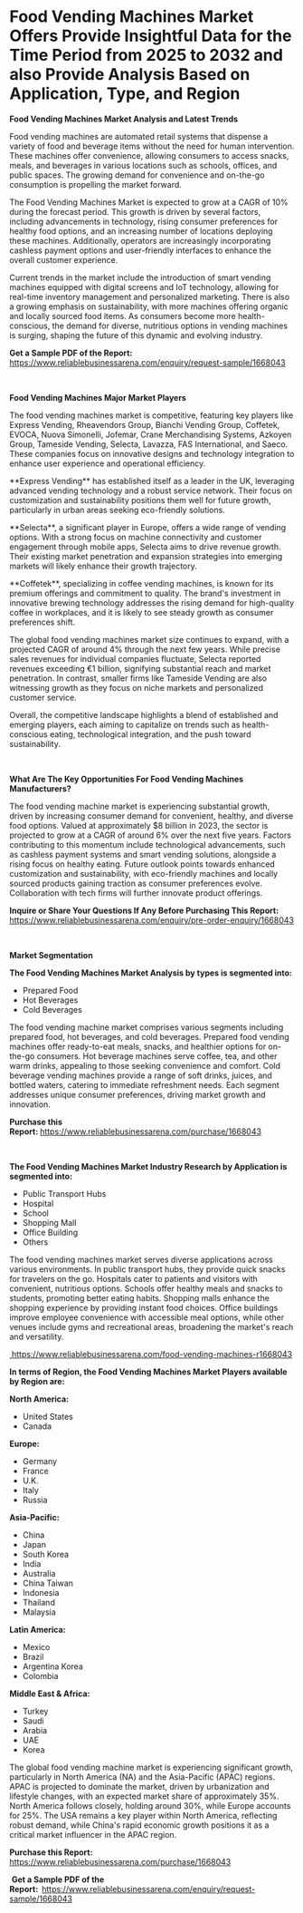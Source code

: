 <p><h1>Food Vending Machines Market Offers Provide Insightful Data for the Time Period from 2025 to 2032 and also Provide Analysis Based on Application, Type, and Region</h1></p><p><strong>Food Vending Machines Market Analysis and Latest Trends</strong></p>
<p><p>Food vending machines are automated retail systems that dispense a variety of food and beverage items without the need for human intervention. These machines offer convenience, allowing consumers to access snacks, meals, and beverages in various locations such as schools, offices, and public spaces. The growing demand for convenience and on-the-go consumption is propelling the market forward.</p><p>The Food Vending Machines Market is expected to grow at a CAGR of 10% during the forecast period. This growth is driven by several factors, including advancements in technology, rising consumer preferences for healthy food options, and an increasing number of locations deploying these machines. Additionally, operators are increasingly incorporating cashless payment options and user-friendly interfaces to enhance the overall customer experience.</p><p>Current trends in the market include the introduction of smart vending machines equipped with digital screens and IoT technology, allowing for real-time inventory management and personalized marketing. There is also a growing emphasis on sustainability, with more machines offering organic and locally sourced food items. As consumers become more health-conscious, the demand for diverse, nutritious options in vending machines is surging, shaping the future of this dynamic and evolving industry.</p></p>
<p><strong>Get a Sample PDF of the Report:&nbsp;</strong> <a href="https://www.reliablebusinessarena.com/enquiry/request-sample/1668043?utm_campaign=3061&utm_medium=2&utm_source=Github&utm_content=ia&utm_term=18042025&utm_id=food-vending-machines">https://www.reliablebusinessarena.com/enquiry/request-sample/1668043</a></p>
<p>&nbsp;</p>
<p><strong>Food Vending Machines Major Market Players</strong></p>
<p><p>The food vending machines market is competitive, featuring key players like Express Vending, Rheavendors Group, Bianchi Vending Group, Coffetek, EVOCA, Nuova Simonelli, Jofemar, Crane Merchandising Systems, Azkoyen Group, Tameside Vending, Selecta, Lavazza, FAS International, and Saeco. These companies focus on innovative designs and technology integration to enhance user experience and operational efficiency.</p><p>**Express Vending** has established itself as a leader in the UK, leveraging advanced vending technology and a robust service network. Their focus on customization and sustainability positions them well for future growth, particularly in urban areas seeking eco-friendly solutions.</p><p>**Selecta**, a significant player in Europe, offers a wide range of vending options. With a strong focus on machine connectivity and customer engagement through mobile apps, Selecta aims to drive revenue growth. Their existing market penetration and expansion strategies into emerging markets will likely enhance their growth trajectory.</p><p>**Coffetek**, specializing in coffee vending machines, is known for its premium offerings and commitment to quality. The brand's investment in innovative brewing technology addresses the rising demand for high-quality coffee in workplaces, and it is likely to see steady growth as consumer preferences shift.</p><p>The global food vending machines market size continues to expand, with a projected CAGR of around 4% through the next few years. While precise sales revenues for individual companies fluctuate, Selecta reported revenues exceeding €1 billion, signifying substantial reach and market penetration. In contrast, smaller firms like Tameside Vending are also witnessing growth as they focus on niche markets and personalized customer service. </p><p>Overall, the competitive landscape highlights a blend of established and emerging players, each aiming to capitalize on trends such as health-conscious eating, technological integration, and the push toward sustainability.</p></p>
<p>&nbsp;</p>
<p><strong>What Are The Key Opportunities For Food Vending Machines Manufacturers?</strong></p>
<p><p>The food vending machine market is experiencing substantial growth, driven by increasing consumer demand for convenient, healthy, and diverse food options. Valued at approximately $8 billion in 2023, the sector is projected to grow at a CAGR of around 6% over the next five years. Factors contributing to this momentum include technological advancements, such as cashless payment systems and smart vending solutions, alongside a rising focus on healthy eating. Future outlook points towards enhanced customization and sustainability, with eco-friendly machines and locally sourced products gaining traction as consumer preferences evolve. Collaboration with tech firms will further innovate product offerings.</p></p>
<p><strong>Inquire or Share Your Questions If Any Before Purchasing This Report:</strong> <a href="https://www.reliablebusinessarena.com/enquiry/pre-order-enquiry/1668043?utm_campaign=3061&utm_medium=2&utm_source=Github&utm_content=ia&utm_term=18042025&utm_id=food-vending-machines">https://www.reliablebusinessarena.com/enquiry/pre-order-enquiry/1668043</a></p>
<p>&nbsp;</p>
<p><strong>Market Segmentation</strong></p>
<p><strong>The Food Vending Machines Market Analysis by types is segmented into:</strong></p>
<p><ul><li>Prepared Food</li><li>Hot Beverages</li><li>Cold Beverages</li></ul></p>
<p><p>The food vending machine market comprises various segments including prepared food, hot beverages, and cold beverages. Prepared food vending machines offer ready-to-eat meals, snacks, and healthier options for on-the-go consumers. Hot beverage machines serve coffee, tea, and other warm drinks, appealing to those seeking convenience and comfort. Cold beverage vending machines provide a range of soft drinks, juices, and bottled waters, catering to immediate refreshment needs. Each segment addresses unique consumer preferences, driving market growth and innovation.</p></p>
<p><strong>Purchase this Report:&nbsp;</strong><a href="https://www.reliablebusinessarena.com/purchase/1668043?utm_campaign=3061&utm_medium=2&utm_source=Github&utm_content=ia&utm_term=18042025&utm_id=food-vending-machines">https://www.reliablebusinessarena.com/purchase/1668043</a></p>
<p>&nbsp;</p>
<p><strong>The Food Vending Machines Market Industry Research by Application is segmented into:</strong></p>
<p><ul><li>Public Transport Hubs</li><li>Hospital</li><li>School</li><li>Shopping Mall</li><li>Office Building</li><li>Others</li></ul></p>
<p><p>The food vending machines market serves diverse applications across various environments. In public transport hubs, they provide quick snacks for travelers on the go. Hospitals cater to patients and visitors with convenient, nutritious options. Schools offer healthy meals and snacks to students, promoting better eating habits. Shopping malls enhance the shopping experience by providing instant food choices. Office buildings improve employee convenience with accessible meal options, while other venues include gyms and recreational areas, broadening the market's reach and versatility.</p></p>
<p><a href="https://www.reliablebusinessarena.com/food-vending-machines-r1668043?utm_campaign=3061&utm_medium=2&utm_source=Github&utm_content=ia&utm_term=18042025&utm_id=food-vending-machines">&nbsp;https://www.reliablebusinessarena.com/food-vending-machines-r1668043</a></p>
<p><strong>In terms of Region, the Food Vending Machines Market Players available by Region are:</strong></p>
<p>
    <p> <strong> North America: </strong>
        <ul>
            <li>United States</li>
            <li>Canada</li>
        </ul>
        </p> 
    <p> <strong> Europe: </strong>
        <ul>
            <li>Germany</li>
            <li>France</li>
            <li>U.K.</li>
            <li>Italy</li>
            <li>Russia</li>
        </ul>
        </p> 
    <p> <strong> Asia-Pacific: </strong>
        <ul>
            <li>China</li>
            <li>Japan</li>
            <li>South Korea</li>
            <li>India</li>
            <li>Australia</li>
            <li>China Taiwan</li>
            <li>Indonesia</li>
            <li>Thailand</li>
            <li>Malaysia</li>
        </ul>
        </p> 
    <p> <strong> Latin America: </strong>
        <ul>
            <li>Mexico</li>
            <li>Brazil</li>
            <li>Argentina Korea</li>
            <li>Colombia</li>
        </ul>
        </p> 
    <p> <strong> Middle East & Africa: </strong>
        <ul>
            <li>Turkey</li>
            <li>Saudi</li>
            <li>Arabia</li>
            <li>UAE</li>
            <li>Korea</li>
        </ul>
    </p>
    </p>
<p><p>The global food vending machine market is experiencing significant growth, particularly in North America (NA) and the Asia-Pacific (APAC) regions. APAC is projected to dominate the market, driven by urbanization and lifestyle changes, with an expected market share of approximately 35%. North America follows closely, holding around 30%, while Europe accounts for 25%. The USA remains a key player within North America, reflecting robust demand, while China's rapid economic growth positions it as a critical market influencer in the APAC region.</p></p>
<p><strong>Purchase this Report: </strong><a href="https://www.reliablebusinessarena.com/purchase/1668043?utm_campaign=3061&utm_medium=2&utm_source=Github&utm_content=ia&utm_term=18042025&utm_id=food-vending-machines">https://www.reliablebusinessarena.com/purchase/1668043</a></p>
<p>&nbsp;<strong>Get a Sample PDF of the Report:&nbsp;&nbsp;</strong><a href="https://www.reliablebusinessarena.com/enquiry/request-sample/1668043?utm_campaign=3061&utm_medium=2&utm_source=Github&utm_content=ia&utm_term=18042025&utm_id=food-vending-machines">https://www.reliablebusinessarena.com/enquiry/request-sample/1668043</a></p>
<p><strong></strong></p>
<p><p></p><p></p><p></p></p>